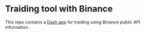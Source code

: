 # Traiding tool with Binance 
This repo contains a [Dash app](https://plotly.com/dash/) for traiding using Binance public API information.


